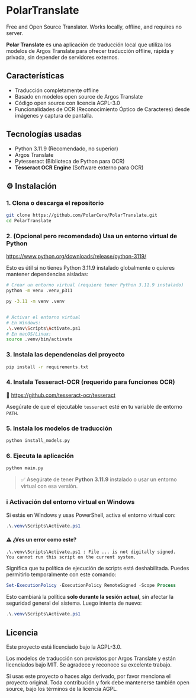 # PolarTranslate
Free and Open Source Translator. Works locally, offline, and requires no server.


**Polar Translate** es una aplicación de traducción local que utiliza los modelos de Argos Translate para ofrecer traducción offline, rápida y privada, sin depender de servidores externos.

## Características

- Traducción completamente offline
- Basado en modelos open source de Argos Translate
- Código open source con licencia AGPL-3.0
- Funcionalidades de OCR (Reconocimiento Óptico de Caracteres) desde imágenes y captura de pantalla.

## Tecnologías usadas

- Python 3.11.9 (Recomendado, no superior)
- Argos Translate
- Pytesseract (Biblioteca de Python para OCR)
- **Tesseract OCR Engine** (Software externo para OCR)

## ⚙️ Instalación

### 1. Clona o descarga el repositorio

```bash
git clone https://github.com/PolarCero/PolarTranslate.git
cd PolarTranslate
```

### 2. (Opcional pero recomendado) Usa un entorno virtual de Python

https://www.python.org/downloads/release/python-3119/

Esto es útil si no tienes Python 3.11.9 instalado globalmente o quieres mantener dependencias aisladas:

```bash
# Crear un entorno virtual (requiere tener Python 3.11.9 instalado)
python -m venv .venv_p311

py -3.11 -m venv .venv


# Activar el entorno virtual
# En Windows:
.\.venv\Scripts\Activate.ps1
# En macOS/Linux:
source .venv/bin/activate
```

### 3. Instala las dependencias del proyecto

```bash
pip install -r requirements.txt
```

### 4. Instala Tesseract-OCR (requerido para funciones OCR)

🔗 https://github.com/tesseract-ocr/tesseract

Asegúrate de que el ejecutable `tesseract` esté en tu variable de entorno `PATH`.

### 5. Instala los modelos de traducción

```bash
python install_models.py
```

### 6. Ejecuta la aplicación

```bash
python main.py
```

> ✅ Asegúrate de tener **Python 3.11.9** instalado o usar un entorno virtual con esa versión.

### ℹ️ Activación del entorno virtual en Windows

Si estás en Windows y usas PowerShell, activa el entorno virtual con:

```powershell
.\.venv\Scripts\Activate.ps1
```

#### ⚠️ ¿Ves un error como este?

```text
.\.venv\Scripts\Activate.ps1 : File ... is not digitally signed. 
You cannot run this script on the current system.
```

Significa que tu política de ejecución de scripts está deshabilitada. Puedes permitirlo temporalmente con este comando:

```powershell
Set-ExecutionPolicy -ExecutionPolicy RemoteSigned -Scope Process
```

Esto cambiará la política **solo durante la sesión actual**, sin afectar la seguridad general del sistema. Luego intenta de nuevo:

```powershell
.\.venv\Scripts\Activate.ps1
```

## Licencia
Este proyecto está licenciado bajo la AGPL-3.0.

Los modelos de traducción son provistos por Argos Translate y están licenciados bajo MIT. Se agradece y reconoce su excelente trabajo.

Si usas este proyecto o haces algo derivado, por favor menciona el proyecto original. Toda contribución y fork debe mantenerse también open source, bajo los términos de la licencia AGPL.
